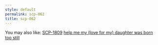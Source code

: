 ```yaml
---
style: default
permalink: scp-062
title: scp-062
---
```

You may also like:
[SCP-1809](http://scp-wiki.net/scp-1809)
[help me my (love for my) daughter was born too still](http://scp-wiki.net/the-sky-carries-the-brightness-of-your-smile)